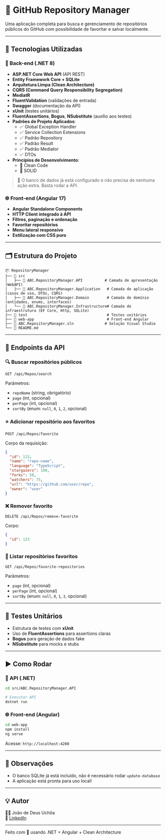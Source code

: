 # 📁 GitHub Repository Manager

Uma aplicação completa para busca e gerenciamento de repositórios públicos do GitHub com possibilidade de favoritar e salvar localmente. 

---

## 🚀 Tecnologias Utilizadas

### 🔧 Back-end (.NET 8)
- **ASP.NET Core Web API** (API REST)
- **Entity Framework Core + SQLite**
- **Arquitetura Limpa (Clean Architecture)**
- **CQRS (Command Query Responsibility Segregation)**
- **MediatR**
- **FluentValidation** (validações de entrada)
- **Swagger** (documentação da API)
- **xUnit** (testes unitários)
- **FluentAssertions**, **Bogus**, **NSubstitute** (auxílio aos testes)
- **Padrões de Projeto Aplicados**:
  - ✅ Global Exception Handler
  - ✅ Service Collection Extensions
  - ✅ Padrão Repository
  - ✅ Padrão Result
  - ✅ Padrão Mediator
  - ✅ DTOs
- **Princípios de Desenvolvimento**:
  - 🧠 Clean Code
  - 🧱 SOLID

> 📌 O banco de dados já está configurado e não precisa de nenhuma ação extra. Basta rodar a API.

### 🌐 Front-end (Angular 17)
- **Angular Standalone Components**
- **HTTP Client integrado à API**
- **Filtros, paginação e ordenação**
- **Favoritar repositórios**
- **Menu lateral responsivo**
- **Estilização com CSS puro**

---

## 🗂️ Estrutura do Projeto
```
📦 RepositoryManager
├── 📁 src
│   ├── 📁 ABC.RepositoryManager.API          # Camada de apresentação (WebAPI)
│   ├── 📁 ABC.RepositoryManager.Application   # Camada de aplicação (casos de uso, DTOs, CQRS)
│   ├── 📁 ABC.RepositoryManager.Domain        # Camada de domínio (entidades, enums, interfaces)
│   └── 📁 ABC.RepositoryManager.Infrastructure# Camada de infraestrutura (EF Core, Http, SQLite)
├── 📁 test                                    # Testes unitários
├── 📁 web-app                                 # Front-end Angular
├── 📄 ABC.RepositoryManager.sln              # Solução Visual Studio
└── 📄 README.md
```

---

## 📌 Endpoints da API

### 🔍 Buscar repositórios públicos
```
GET /api/Repos/search
```
Parâmetros:
- `repoName` (string, obrigatório)
- `page` (int, opcional)
- `perPage` (int, opcional)
- `sortBy` (enum: `null`, `0`, `1`, `2`, opcional)

### ⭐ Adicionar repositório aos favoritos
```
POST /api/Repos/favorite
```
Corpo da requisição:
```json
{
  "id": 123,
  "name": "repo-name",
  "language": "TypeScript",
  "stargazers": 100,
  "forks": 50,
  "watchers": 75,
  "url": "https://github.com/user/repo",
  "owner": "user"
}
```

### ❌ Remover favorito
```
DELETE /api/Repos/remove-favorite
```
Corpo:
```json
{
  "id": 123
}
```

### 📁 Listar repositórios favoritos
```
GET /api/Repos/favorite-repositories
```
Parâmetros:
- `page` (int, opcional)
- `perPage` (int, opcional)
- `sortBy` (enum: `null`, `0`, `1`, `3`, opcional)

---

## 🧪 Testes Unitários
- Estrutura de testes com **xUnit**
- Uso de **FluentAssertions** para assertions claras
- **Bogus** para geração de dados fake
- **NSubstitute** para mocks e stubs

---

## ▶️ Como Rodar

### 🔧 API (.NET)
```bash
cd src/ABC.RepositoryManager.API

# Executar API
dotnet run
```

### 🌐 Front-end (Angular)
```bash
cd web-app
npm install
ng serve
```

Acesse: `http://localhost:4200`

---

## 🧠 Observações
- O banco SQLite já está incluído, não é necessário rodar `update-database`
- A aplicação está pronta para uso local!

---

## 💡 Autor
👨‍💻 João de Deus Uchôa  
📧 [LinkedIn](https://www.linkedin.com/in/joaoudeuchoa)

---

Feito com 💙 usando .NET + Angular + Clean Architecture

